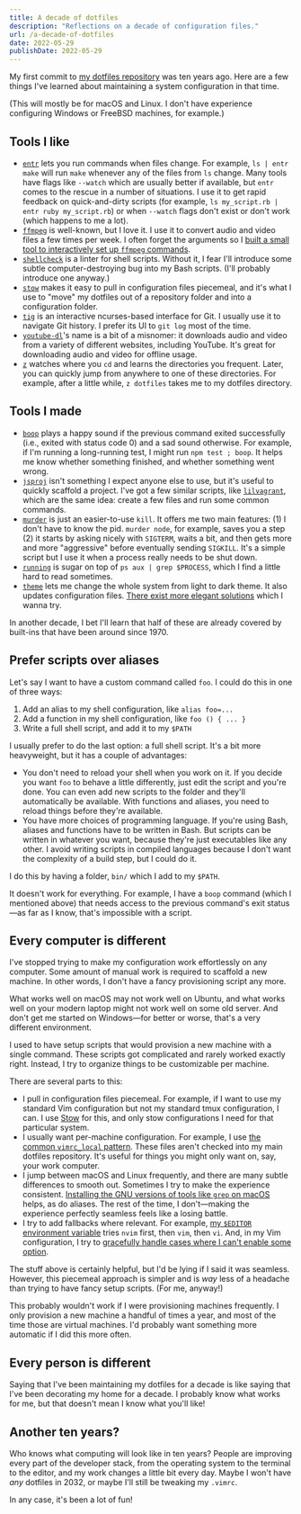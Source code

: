 ```yaml
---
title: A decade of dotfiles
description: "Reflections on a decade of configuration files."
url: /a-decade-of-dotfiles
date: 2022-05-29
publishDate: 2022-05-29
---
```


My first commit to [my dotfiles repository][0] was ten years ago. Here are a few things I've learned about maintaining a system configuration in that time.

(This will mostly be for macOS and Linux. I don't have experience configuring Windows or FreeBSD machines, for example.)

## Tools I like

- [`entr`](https://eradman.com/entrproject/) lets you run commands when files change. For example, `ls | entr make` will run `make` whenever any of the files from `ls` change. Many tools have flags like `--watch` which are usually better if available, but `entr` comes to the rescue in a number of situations. I use it to get rapid feedback on quick-and-dirty scripts (for example, `ls my_script.rb | entr ruby my_script.rb`) or when `--watch` flags don't exist or don't work (which happens to me a lot).
- [`ffmpeg`](https://ffmpeg.org/) is well-known, but I love it. I use it to convert audio and video files a few times per week. I often forget the arguments so I [built a small tool to interactively set up `ffmpeg` commands](https://evanhahn.github.io/ffmpeg-buddy/).
- [`shellcheck`](https://www.shellcheck.net/) is a linter for shell scripts. Without it, I fear I'll introduce some subtle computer-destroying bug into my Bash scripts. (I'll probably introduce one anyway.)
- [`stow`](https://www.gnu.org/software/stow/) makes it easy to pull in configuration files piecemeal, and it's what I use to "move" my dotfiles out of a repository folder and into a configuration folder.
- [`tig`](https://jonas.github.io/tig/) is an interactive ncurses-based interface for Git. I usually use it to navigate Git history. I prefer its UI to `git log` most of the time.
- [`youtube-dl`](https://youtube-dl.org/)'s name is a bit of a misnomer: it downloads audio and video from a variety of different websites, including YouTube. It's great for downloading audio and video for offline usage.
- [`z`](https://github.com/rupa/z) watches where you `cd` and learns the directories you frequent. Later, you can quickly jump from anywhere to one of these directories. For example, after a little while, `z dotfiles` takes me to my dotfiles directory.

## Tools I made

- [`boop`](https://gitlab.com/EvanHahn/dotfiles/-/blob/ece393e625bb8254fe05774df33bb5af8a73d7e7/home/zsh/.config/zsh/aliases.zsh#L48-56) plays a happy sound if the previous command exited successfully (i.e., exited with status code 0) and a sad sound otherwise. For example, if I'm running a long-running test, I might run `npm test ; boop`. It helps me know whether something finished, and whether something went wrong.
- [`jsproj`](https://gitlab.com/EvanHahn/dotfiles/-/blob/ece393e625bb8254fe05774df33bb5af8a73d7e7/home/bin/bin/jsproj) isn't something I expect anyone else to use, but it's useful to quickly scaffold a project. I've got a few similar scripts, like [`lilvagrant`](https://gitlab.com/EvanHahn/dotfiles/-/blob/ece393e625bb8254fe05774df33bb5af8a73d7e7/home/bin/bin/lilvagrant), which are the same idea: create a few files and run some common commands.
- [`murder`](https://gitlab.com/EvanHahn/dotfiles/-/blob/ece393e625bb8254fe05774df33bb5af8a73d7e7/home/bin/bin/murder) is just an easier-to-use `kill`. It offers me two main features: (1) I don't have to know the pid. `murder node`, for example, saves you a step (2) it starts by asking nicely with `SIGTERM`, waits a bit, and then gets more and more "aggressive" before eventually sending `SIGKILL`. It's a simple script but I use it when a process really needs to be shut down.
- [`running`](https://gitlab.com/EvanHahn/dotfiles/-/blob/ece393e625bb8254fe05774df33bb5af8a73d7e7/home/bin/bin/running) is sugar on top of `ps aux | grep $PROCESS`, which I find a little hard to read sometimes.
- [`theme`](https://gitlab.com/EvanHahn/dotfiles/-/blob/ece393e625bb8254fe05774df33bb5af8a73d7e7/home/bin/bin/theme) lets me change the whole system from light to dark theme. It also updates configuration files. [There exist more elegant solutions](https://arslan.io/2021/02/15/automatic-dark-mode-for-terminal-applications/) which I wanna try.

In another decade, I bet I'll learn that half of these are already covered by built-ins that have been around since 1970.

## Prefer scripts over aliases

Let's say I want to have a custom command called `foo`. I could do this in one of three ways:

1. Add an alias to my shell configuration, like `alias foo=...`
1. Add a function in my shell configuration, like `foo () { ... }`
1. Write a full shell script, and add it to my `$PATH`

I usually prefer to do the last option: a full shell script. It's a bit more heavyweight, but it has a couple of advantages:

- You don't need to reload your shell when you work on it. If you decide you want `foo` to behave a little differently, just edit the script and you're done. You can even add new scripts to the folder and they'll automatically be available. With functions and aliases, you need to reload things before they're available.
- You have more choices of programming language. If you're using Bash, aliases and functions have to be written in Bash. But scripts can be written in whatever you want, because they're just executables like any other. I avoid writing scripts in compiled languages because I don't want the complexity of a build step, but I could do it.

I do this by having a folder, `bin/` which I add to my `$PATH`.

It doesn't work for everything. For example, I have a `boop` command (which I mentioned above) that needs access to the previous command's exit status—as far as I know, that's impossible with a script.

## Every computer is different

I've stopped trying to make my configuration work effortlessly on any computer. Some amount of manual work is required to scaffold a new machine. In other words, I don't have a fancy provisioning script any more.

What works well on macOS may not work well on Ubuntu, and what works well on your modern laptop might not work well on some old server. And don't get me started on Windows—for better or worse, that's a very different environment.

I used to have setup scripts that would provision a new machine with a single command. These scripts got complicated and rarely worked exactly right. Instead, I try to organize things to be customizable per machine.

There are several parts to this:

- I pull in configuration files piecemeal. For example, if I want to use my standard Vim configuration but not my standard tmux configuration, I can. I use [Stow](https://www.gnu.org/software/stow/) for this, and only stow configurations I need for that particular system.
- I usually want per-machine configuration. For example, I use [the common `vimrc_local` pattern](https://gitlab.com/EvanHahn/dotfiles/-/blob/ece393e625bb8254fe05774df33bb5af8a73d7e7/home/vim/.config/nvim/init.vim#L296-300). These files aren't checked into my main dotfiles repository. It's useful for things you might only want on, say, your work computer.
- I jump between macOS and Linux frequently, and there are many subtle differences to smooth out. Sometimes I try to make the experience consistent. [Installing the GNU versions of tools like `grep` on macOS](https://apple.stackexchange.com/a/69332) helps, as do aliases. The rest of the time, I don't—making the experience perfectly seamless feels like a losing battle.
- I try to add fallbacks where relevant. For example, [my `$EDITOR` environment variable](https://gitlab.com/EvanHahn/dotfiles/-/blob/ece393e625bb8254fe05774df33bb5af8a73d7e7/home/zsh/.config/zsh/env.zsh#L18-24) tries `nvim` first, then `vim`, then `vi`. And, in my Vim configuration, I try to [gracefully handle cases where I can't enable some option](https://gitlab.com/EvanHahn/dotfiles/-/blob/ece393e625bb8254fe05774df33bb5af8a73d7e7/home/vim/.config/nvim/init.vim#L133-137).

The stuff above is certainly helpful, but I'd be lying if I said it was seamless. However, this piecemeal approach is simpler and is _way_ less of a headache than trying to have fancy setup scripts. (For me, anyway!)

This probably wouldn't work if I were provisioning machines frequently. I only provision a new machine a handful of times a year, and most of the time those are virtual machines. I'd probably want something more automatic if I did this more often.

## Every person is different

Saying that I've been maintaining my dotfiles for a decade is like saying that I've been decorating my home for a decade. I probably know what works for me, but that doesn't mean I know what you'll like!

## Another ten years?

Who knows what computing will look like in ten years? People are improving every part of the developer stack, from the operating system to the terminal to the editor, and my work changes a little bit every day. Maybe I won't have _any_ dotfiles in 2032, or maybe I'll still be tweaking my `.vimrc`.

In any case, it's been a lot of fun!

[0]: https://gitlab.com/EvanHahn/dotfiles
